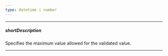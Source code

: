 ```yaml
---
type: datetime | number
---
```

---
##### shortDescription
Specifies the maximum value allowed for the validated value.

---
